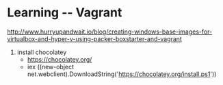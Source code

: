 # Learning -- Vagrant

http://www.hurryupandwait.io/blog/creating-windows-base-images-for-virtualbox-and-hyper-v-using-packer-boxstarter-and-vagrant

1. install chocolatey
	- https://chocolatey.org/
	- iex ((new-object net.webclient).DownloadString('https://chocolatey.org/install.ps1'))

